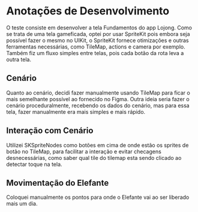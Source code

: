 # Anotações de Desenvolvimento

O teste consiste em desenvolver a tela Fundamentos do app Lojong. Como se trata de uma tela gameficada, optei por usar SpriteKit pois embora seja possível fazer o mesmo no UIKit, o SpriteKit fornece otimizações e outras ferramentas necessárias, como TileMap, actions e camera por exemplo. Também fiz um fluxo simples entre telas, pois cada botão da rota leva a outra tela.

## Cenário
Quanto ao cenário, decidi fazer manualmente usando TileMap para ficar o mais semelhante possível ao fornecido no Figma. Outra ideia seria fazer o cenário proceduralmente, recebendo os dados do cenário, mas para essa tela, fazer manualmente era mais simples e mais rápido.

## Interação com Cenário
Utilizei SKSpriteNodes como botões em cima de onde estão os sprites de botão no TileMap, para facilitar a interação e evitar checagens desnecessárias, como saber qual tile do tilemap esta sendo clicado ao detectar toque na tela.

## Movimentação do Elefante

Coloquei manualmente os pontos para onde o Elefante vai ao ser liberado mais um dia.
